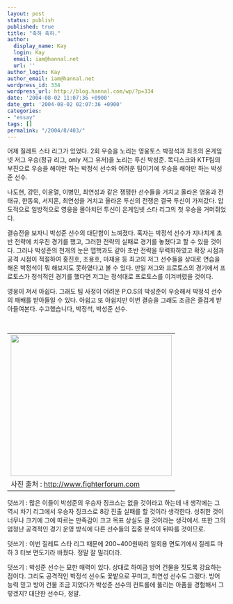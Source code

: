 ```yaml
---
layout: post
status: publish
published: true
title: "축하 축하."
author:
  display_name: Kay
  login: Kay
  email: iam@hannal.net
  url: ''
author_login: Kay
author_email: iam@hannal.net
wordpress_id: 334
wordpress_url: http://blog.hannal.com/wp/?p=334
date: '2004-08-02 11:07:36 +0900'
date_gmt: '2004-08-02 02:07:36 +0900'
categories:
- "essay"
tags: []
permalink: "/2004/8/403/"
---
```

<p>어제 질레트 스타 리그가 있었다. 2회 우승을 노리는 영웅토스 박정석과 최초의 온게임넷 저그 우승(정규 리그, only 저그 유저)을 노리는 투신 박성준. 목디스크와 KTF팀의 부진으로 우승을 해야만 하는 박정석 선수와 어려운 팀이기에 우승을 해야만 하는 박성준 선수.</p>
<p>나도현, 강민, 이윤열, 이병민, 최연성과 같은 쟁쟁한 선수들을 거치고 올라온 영웅과 전태규, 한동욱, 서지훈, 최연성을 거치고 올라온 투신의 전쟁은 결국 투신이 가져갔다. 압도적으로 일방적으로 영웅을 몰아치던 투신이 온게임넷 스타 리그의 첫 우승을 거머쥐었다.</p>
<p>결승전을 보자니 박성준 선수의 대단함이 느껴졌다. 혹자는 박정석 선수가 지나치게 초반 전략에 치우친 경기를 했고, 그러한 전략의 실패로 경기를 놓쳤다고 할 수 있을 것이다. 그러나 박성준의 천개의 눈은 맵핵과도 같아 초반 전략을 무력화하였고 확장 시점과 공격 시점이 적절하여 홍진호, 조용호, 마재윤 등 최고의 저그 선수들을 상대로 연습을 해온 박정석이 뭐 해보지도 못하였다고 볼 수 있다. 만일 저그와 프로토스의 경기에서 프로토스가 정석적인 경기를 했다면 저그는 정석대로 프로토스를 이겨버렸을 것이다.</p>
<p>영웅이 져서 아쉽다. 그래도 팀 사정이 어려운 P.O.S의 박성준이 우승해서 박정석 선수의 패배를 받아들일 수 있다. 아쉽고 또 아쉽지만 이번 결승을 그래도 조금은 즐겁게 받아들여본다. 수고했습니다, 박정석, 박성준 선수.<br />
<center><br />
<table>
<tr>
<td><center><img src="http://blog.hannal.com/tt-attach/0802/040802104641270494/839642.jpg" width="370" height="324"></center></td>
</tr>
<tr>
<td class="centerphoto"> 사진 출처 :  <a href="http://www.fighterforum.com" target=_blank>http://www.fighterforum.com</a>  </td>
</tr>
</table>
<p></center></p>
<p>
덧쓰기 : 많은 이들이 박성준의 우승자 징크스는 없을 것이라고 하는데 내 생각에는 그 역시 차기 리그에서 우승자 징크스로 8강 진출 실패를 할 것이라 생각한다. 성취한 것이 너무나 크기에 그에 따르는 만족감이 크고 목표 상실도 클 것이라는 생각에서. 또한 그의 엄청난 공격적인 경기 운영 방식에 다른 선수들의 집중 분석이 뒤따를 것이므로.</p>
<p>덧쓰기 : 이번 질레트 스타 리그 때문에 200~400원짜리 일회용 면도기에서 질레트 마하 3 터보 면도기라 바꿨다. 정말 잘 밀리더라.</p>
<p>덧쓰기 : 박성준  선수는 묘한 매력이 있다. 상대로 하여금 방어 건물을 짓도록 강요하는 점이다. 그리도 공격적인 박정석 선수도 꽃밭으로 꾸미고, 최연성 선수도 그랬다. 방어 능력 믿고 방어 건물 조금 지었다가 박성준 선수의 컨트롤에 뚫리는 아픔을 경험해서 그렇겠지? 대단한 선수다, 정말.</p>
